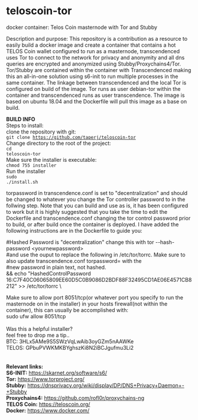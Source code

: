 # teloscoin-tor
docker container: Telos Coin masternode with Tor and Stubby

Description and purpose:
This repository is a contribution as a resource to easily build a docker image and create a container that contains a hot TELOS Coin wallet configured to run as a masternode, transcendenced uses Tor to connect to the network for privacy and anonymity and all dns queries are encrypted and anonymized using Stubby/Proxychains4/Tor. Tor/Stubby are contained within the container with Transcendenced making this an all-in-one solution using s6-init to run multiple processes in the same container. The linkage between transcendenced and the local Tor is configured on build of the image. Tor runs as user debian-tor within the container and transcendenced runs as user transcendence. The image is based on ubuntu 18.04 and the Dockerfile will pull this image as a base on build.

<b>BUILD INFO</b><br>
Steps to install:<br>
clone the repository with git:<br>
<code>git clone https://github.com/taperj/teloscoin-tor</code><br>
Change directory to the root of the project:<br>
<code>cd teloscoin-tor</code><br>
Make sure the installer is executable:<br>
<code>chmod 755 installer</code><br>
Run the installer<br>
<code>sudo ./install.sh</code><br>

torpassword in transcendence.conf is set to "decentralization" and should be changed to whatever you change the Tor controller password to in the follwing step. Note that you can build and use as is, it has been configured to work but it is highly suggested that you take the time to edit the Dockerfile and transcendence.conf changing the tor control password prior to build, or after build once the container is deployed. I have added the following instructions are in the Dockerfile to guide you:
     
#Hashed Password is "decentralization" change this with tor --hash-password \<yournewpassword\><br>
#and use the ouput to replace the following in /etc/tor/torrc. Make sure to also update transcendence.conf torpassword= with the<br>
#new password in plain text, not hashed.<br>
&&    echo "HashedControlPassword 16:C7F40C06065809EE60D5C0B9086D2BDF88F32495CD1AE06E4571CB8212" >> /etc/tor/torrc \

Make sure to allow port 8051/tcp(or whatever port you specify to run the masternode on in the installer) in your hosts firewall(not within the container), this can usually be accomplished with:<br>
sudo ufw allow 8051/tcp<br>
<br>
Was this a helpful installer?<br>
feel free to drop me a tip..<br>
BTC: 3HLx5AMe9S5SWzVqLwAib3oyGZm5nAAWKe<br>
TELOS: GPbuPVWKMKBYghszKi8N2iBCJgufmu3Li2<br>
<br>
<br>
<b>Relevant links:</b><br>
<b>S6-INIT:</b> https://skarnet.org/software/s6/ <br>
<b>Tor:</b> https://www.torproject.org/ <br>
<b>Stubby:</b> https://dnsprivacy.org/wiki/display/DP/DNS+Privacy+Daemon+-+Stubby <br>
<b>Proxychains4:</b> https://github.com/rofl0r/proxychains-ng <br>
<b>TELOS Coin:</b> https://teloscoin.org/ <br>
<b>Docker:</b> https://www.docker.com/ <br>
